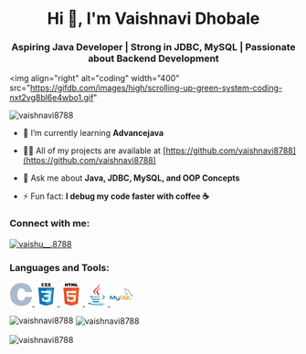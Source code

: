 <h1 align="center">Hi 👋, I'm Vaishnavi Dhobale</h1>
<h3 align="center">Aspiring Java Developer | Strong in JDBC, MySQL | Passionate about Backend Development</h3>

<img align="right" alt="coding" width="400" src="https://gifdb.com/images/high/scrolling-up-green-system-coding-nxt2vg8bl6e4wbo1.gif"

<p align="left"> <img src="https://komarev.com/ghpvc/?username=vaishnavi8788&label=Profile%20views&color=0e75b6&style=flat" alt="vaishnavi8788" /> </p>

- 🌱 I’m currently learning **Advancejava**

- 👨‍💻 All of my projects are available at [https://github.com/vaishnavi8788](https://github.com/vaishnavi8788)

- 💬 Ask me about **Java, JDBC, MySQL, and OOP Concepts**

- ⚡ Fun fact: **I debug my code faster with coffee ☕**

<h3 align="left">Connect with me:</h3>
<p align="left">
<a href="https://instagram.com/vaishu__.8788" target="blank"><img align="center" src="https://raw.githubusercontent.com/rahuldkjain/github-profile-readme-generator/master/src/images/icons/Social/instagram.svg" alt="vaishu__.8788" height="30" width="40" /></a>
</p>

<h3 align="left">Languages and Tools:</h3>
<p align="left"> <a href="https://www.cprogramming.com/" target="_blank" rel="noreferrer"> <img src="https://raw.githubusercontent.com/devicons/devicon/master/icons/c/c-original.svg" alt="c" width="40" height="40"/> </a> <a href="https://www.w3schools.com/css/" target="_blank" rel="noreferrer"> <img src="https://raw.githubusercontent.com/devicons/devicon/master/icons/css3/css3-original-wordmark.svg" alt="css3" width="40" height="40"/> </a> <a href="https://www.w3.org/html/" target="_blank" rel="noreferrer"> <img src="https://raw.githubusercontent.com/devicons/devicon/master/icons/html5/html5-original-wordmark.svg" alt="html5" width="40" height="40"/> </a> <a href="https://www.java.com" target="_blank" rel="noreferrer"> <img src="https://raw.githubusercontent.com/devicons/devicon/master/icons/java/java-original.svg" alt="java" width="40" height="40"/> </a> <a href="https://www.mysql.com/" target="_blank" rel="noreferrer"> <img src="https://raw.githubusercontent.com/devicons/devicon/master/icons/mysql/mysql-original-wordmark.svg" alt="mysql" width="40" height="40"/> </a> </p>

<p><img align="left" src="https://github-readme-stats.vercel.app/api/top-langs?username=vaishnavi8788&show_icons=true&locale=en&layout=compact" alt="vaishnavi8788" /></p>

<p>&nbsp;<img align="center" src="https://github-readme-stats.vercel.app/api?username=vaishnavi8788&show_icons=true&locale=en" alt="vaishnavi8788" /></p>

<p><img align="center" src="https://github-readme-streak-stats.herokuapp.com/?user=vaishnavi8788&" alt="vaishnavi8788" /></p>
